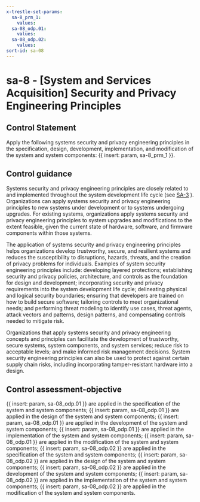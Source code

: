 ```yaml
---
x-trestle-set-params:
  sa-8_prm_1:
    values:
  sa-08_odp.01:
    values:
  sa-08_odp.02:
    values:
sort-id: sa-08
---
```


# sa-8 - \[System and Services Acquisition\] Security and Privacy Engineering Principles

## Control Statement

Apply the following systems security and privacy engineering principles in the specification, design, development, implementation, and modification of the system and system components: {{ insert: param, sa-8_prm_1 }}.

## Control guidance

Systems security and privacy engineering principles are closely related to and implemented throughout the system development life cycle (see [SA-3](#sa-3) ). Organizations can apply systems security and privacy engineering principles to new systems under development or to systems undergoing upgrades. For existing systems, organizations apply systems security and privacy engineering principles to system upgrades and modifications to the extent feasible, given the current state of hardware, software, and firmware components within those systems.

The application of systems security and privacy engineering principles helps organizations develop trustworthy, secure, and resilient systems and reduces the susceptibility to disruptions, hazards, threats, and the creation of privacy problems for individuals. Examples of system security engineering principles include: developing layered protections; establishing security and privacy policies, architecture, and controls as the foundation for design and development; incorporating security and privacy requirements into the system development life cycle; delineating physical and logical security boundaries; ensuring that developers are trained on how to build secure software; tailoring controls to meet organizational needs; and performing threat modeling to identify use cases, threat agents, attack vectors and patterns, design patterns, and compensating controls needed to mitigate risk.

Organizations that apply systems security and privacy engineering concepts and principles can facilitate the development of trustworthy, secure systems, system components, and system services; reduce risk to acceptable levels; and make informed risk management decisions. System security engineering principles can also be used to protect against certain supply chain risks, including incorporating tamper-resistant hardware into a design.

## Control assessment-objective

{{ insert: param, sa-08_odp.01 }} are applied in the specification of the system and system components;
{{ insert: param, sa-08_odp.01 }} are applied in the design of the system and system components;
{{ insert: param, sa-08_odp.01 }} are applied in the development of the system and system components;
{{ insert: param, sa-08_odp.01 }} are applied in the implementation of the system and system components;
{{ insert: param, sa-08_odp.01 }} are applied in the modification of the system and system components;
{{ insert: param, sa-08_odp.02 }} are applied in the specification of the system and system components;
{{ insert: param, sa-08_odp.02 }} are applied in the design of the system and system components;
{{ insert: param, sa-08_odp.02 }} are applied in the development of the system and system components;
{{ insert: param, sa-08_odp.02 }} are applied in the implementation of the system and system components;
{{ insert: param, sa-08_odp.02 }} are applied in the modification of the system and system components.
